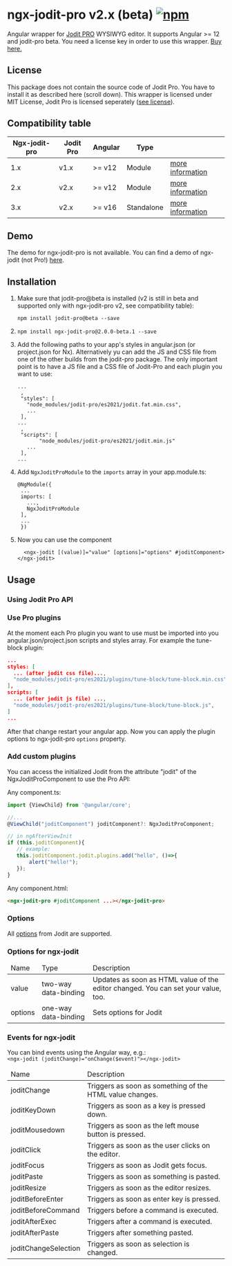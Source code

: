 # ngx-jodit-pro v2.x (beta) <a href="https://www.npmjs.com/package/ngx-jodit-pro"><img alt="npm" src="https://img.shields.io/npm/v/ngx-jodit-pro"></a></h1>

Angular wrapper for <a href="https://xdsoft.net/jodit/pro/">Jodit PRO</a> WYSIWYG editor. It supports Angular >= 12 and jodit-pro beta. You need a license key in order to use this wrapper. <a href="https://xdsoft.net/jodit/pro/#compare">Buy here.</a>

## License
This package does not contain the source code of Jodit Pro. You have to install it as described here (scroll down). This wrapper is licensed under MIT License, Jodit Pro is licensed seperately ([see license](https://xdsoft.net/jodit/pro/license/)).

## Compatibility table

<table>
<thead><tr><th>Ngx-jodit-pro</th><th>Jodit Pro</th><th>Angular</th><th>Type</th><th></th></tr></thead>
<tbody>
<tr>
<td>1.x</td><td>v1.x</td><td>>= v12</td><td>Module</td><td><a href="https://github.com/julianpoemp/ngx-jodit/tree/main/libs/ngx-jodit-pro/README.md">more information</a></td>
</tr>
<tr>
<td>2.x</td><td>v2.x</td><td>>= v12</td><td>Module</td><td><a href="https://github.com/julianpoemp/ngx-jodit/blob/v2.x/libs/ngx-jodit-pro/README.md">more information</a></td>
</tr>
<tr>
<td>3.x</td><td>v2.x</td><td>>= v16</td><td>Standalone</td><td><a href="https://github.com/julianpoemp/ngx-jodit/blob/v3.x/libs/ngx-jodit-pro/README.md">more information</a></td>
</tr>
</tbody>
</table>

## Demo

The demo for ngx-jodit-pro is not available. You can find a demo of ngx-jodit (not Pro!) [here](https://julianpoemp.github.io/ngx-jodit/).

## Installation

1. Make sure that jodit-pro@beta is installed (v2 is still in beta and supported only with ngx-jodit-pro v2, see compatibility table):
   ```
   npm install jodit-pro@beta --save
   ```
2. ```
   npm install ngx-jodit-pro@2.0.0-beta.1 --save
   ```
3. Add the following paths to your app's styles in angular.json (or project.json for
   Nx). Alternatively yu can add the JS and CSS file from one of the other builds from the jodit-pro package. The only important point is to have a JS file and a CSS file of Jodit-Pro and each plugin you want to use:
   ```
   ...
    ,
    "styles": [
      "node_modules/jodit-pro/es2021/jodit.fat.min.css",
      ...
    ],
   ...
    ,
    "scripts": [
          "node_modules/jodit-pro/es2021/jodit.min.js"
      ...
    ],
   ...
   ```
   
4. Add `NgxJoditProModule` to the `imports` array in your app.module.ts:
   ```
   @NgModule({
    ...
    imports: [
      ...,
      NgxJoditProModule
    ],
    ...
    })
   ```
6. Now you can use the component

   ```angular2html
     <ngx-jodit [(value)]="value" [options]="options" #joditComponent></ngx-jodit>
   ```

## Usage

### Using Jodit Pro API

### Use Pro plugins

At the moment each Pro plugin you want to use must be imported into you angular.json/project.json scripts and styles array. For example the tune-block plugin:

```json
...
styles: [
  ... (after jodit css file)...,
  "node_modules/jodit-pro/es2021/plugins/tune-block/tune-block.min.css",
],
scripts: [
  ... (after jodit js file) ...,
  "node_modules/jodit-pro/es2021/plugins/tune-block/tune-block.js",
]
...
```
After that change restart your angular app. Now you can apply the plugin options to ngx-jodit-pro `options` property.

### Add custom plugins

You can access the initialized Jodit from the attribute "jodit" of the NgxJoditProComponent to use the Pro API:

Any component.ts:
````Typescript
import {ViewChild} from '@angular/core';

//...
@ViewChild("joditComponent") joditComponent?: NgxJoditProComponent;

// in ngAfterViewInit
if (this.joditComponent){
   // example:
   this.joditComponent.jodit.plugins.add("hello", ()=>{
       alert("hello!");
   });
}
````

Any component.html:
```HTML
<ngx-jodit-pro #joditComponent ...></ngx-jodit-pro>
```

### Options

All [options](https://xdsoft.net/jodit/docs/classes/config.Config.html) from Jodit are supported.

### Options for ngx-jodit

<table class="table table-sm table-striped table-bordered">
  <thead>
  <tr>
    <td class="fw-bold">Name</td>
    <td class="fw-bold">Type</td>
    <td class="fw-bold">Description</td>
  </tr>
  </thead>
  <tbody>
  <tr>
    <td>value</td>
    <td>two-way data-binding</td>
    <td>Updates as soon as HTML value of the editor changed. You can set your value, too.</td>
  </tr>
  <tr>
    <td>options</td>
    <td>one-way data-binding</td>
    <td>Sets options for Jodit</td>
  </tr>
  </tbody>
</table>

### Events for ngx-jodit
<p>
  You can bind events using the Angular way, e.g.:<br/><code>&lt;ngx-jodit (joditChange)="onChange($event)">&lt;/ngx-jodit></code>
</p>
<table class="table table-sm table-striped table-bordered">
  <thead>
  <tr>
    <td class="fw-bold">Name</td>
    <td class="fw-bold">Description</td>
  </tr>
  </thead>
  <tbody>
  <tr>
    <td>joditChange</td>
    <td>Triggers as soon as something of the HTML value changes.</td>
  </tr>
  <tr>
    <td>joditKeyDown</td>
    <td>Triggers as soon as a key is pressed down.</td>
  </tr>
  <tr>
    <td>joditMousedown</td>
    <td>Triggers as soon as the left mouse button is pressed.</td>
  </tr>
  <tr>
    <td>joditClick</td>
    <td>Triggers as soon as the user clicks on the editor.</td>
  </tr>
  <tr>
    <td>joditFocus</td>
    <td>Triggers as soon as Jodit gets focus.</td>
  </tr>
  <tr>
    <td>joditPaste</td>
    <td>Triggers as soon as something is pasted.</td>
  </tr>
  <tr>
    <td>joditResize</td>
    <td>Triggers as soon as the editor resizes.</td>
  </tr>
  <tr>
    <td>joditBeforeEnter</td>
    <td>Triggers as soon as enter key is pressed.</td>
  </tr>
  <tr>
    <td>joditBeforeCommand</td>
    <td>Triggers before a command is executed.</td>
  </tr>
  <tr>
    <td>joditAfterExec</td>
    <td>Triggers after a command is executed.</td>
  </tr>
  <tr>
    <td>joditAfterPaste</td>
    <td>Triggers after something pasted.</td>
  </tr>
  <tr>
    <td>joditChangeSelection</td>
    <td>Triggers as soon as selection is changed.</td>
  </tr>
  </tbody>
</table>
